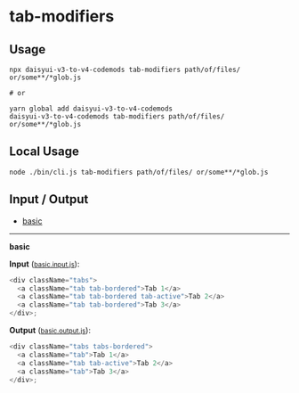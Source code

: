 # tab-modifiers


## Usage

```
npx daisyui-v3-to-v4-codemods tab-modifiers path/of/files/ or/some**/*glob.js

# or

yarn global add daisyui-v3-to-v4-codemods
daisyui-v3-to-v4-codemods tab-modifiers path/of/files/ or/some**/*glob.js
```

## Local Usage
```
node ./bin/cli.js tab-modifiers path/of/files/ or/some**/*glob.js
```

## Input / Output

<!--FIXTURES_TOC_START-->
* [basic](#basic)
<!--FIXTURES_TOC_END-->

<!--FIXTURES_CONTENT_START-->
---
<a id="basic">**basic**</a>

**Input** (<small>[basic.input.js](transforms/tab-modifiers/__testfixtures__/basic.input.js)</small>):
```js
<div className="tabs">
  <a className="tab tab-bordered">Tab 1</a>
  <a className="tab tab-bordered tab-active">Tab 2</a>
  <a className="tab tab-bordered">Tab 3</a>
</div>;

```

**Output** (<small>[basic.output.js](transforms/tab-modifiers/__testfixtures__/basic.output.js)</small>):
```js
<div className="tabs tabs-bordered">
  <a className="tab">Tab 1</a>
  <a className="tab tab-active">Tab 2</a>
  <a className="tab">Tab 3</a>
</div>;

```
<!--FIXTURES_CONTENT_END-->